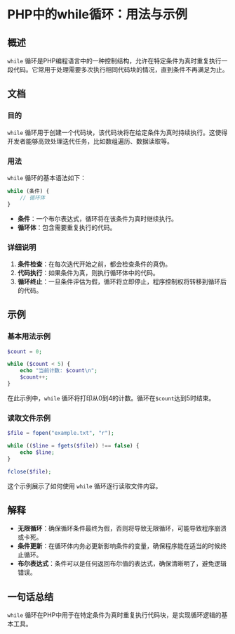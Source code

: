 <!--
Meta Description: # PHP中的while循环：用法与示例 ## 概述 `while` 循环是PHP编程语言中的一种控制结构，允许在特定条件为真时重复执行一段代码。它常用于处理需要多次执行相同代码块的情况，直到条件不再满足为止。 ## 文档 ### 目的 `while` 循环用于创建一个代码块，该代码块将在给定条件为...
Meta Keywords: while, count, php, file, 循环体
-->

# PHP中的while循环：用法与示例

## 概述
`while` 循环是PHP编程语言中的一种控制结构，允许在特定条件为真时重复执行一段代码。它常用于处理需要多次执行相同代码块的情况，直到条件不再满足为止。

## 文档
### 目的
`while` 循环用于创建一个代码块，该代码块将在给定条件为真时持续执行。这使得开发者能够高效处理迭代任务，比如数组遍历、数据读取等。

### 用法
`while` 循环的基本语法如下：
```php
while (条件) {
    // 循环体
}
```
- **条件**：一个布尔表达式，循环将在该条件为真时继续执行。
- **循环体**：包含需要重复执行的代码。

### 详细说明
1. **条件检查**：在每次迭代开始之前，都会检查条件的真伪。
2. **代码执行**：如果条件为真，则执行循环体中的代码。
3. **循环终止**：一旦条件评估为假，循环将立即停止，程序控制权将转移到循环后的代码。

## 示例
### 基本用法示例
```php
$count = 0;

while ($count < 5) {
    echo "当前计数: $count\n";
    $count++;
}
```
在此示例中，`while` 循环将打印从0到4的计数。循环在`$count`达到5时结束。

### 读取文件示例
```php
$file = fopen("example.txt", "r");

while (($line = fgets($file)) !== false) {
    echo $line;
}

fclose($file);
```
这个示例展示了如何使用 `while` 循环逐行读取文件内容。

## 解释
- **无限循环**：确保循环条件最终为假，否则将导致无限循环，可能导致程序崩溃或卡死。
- **条件更新**：在循环体内务必更新影响条件的变量，确保程序能在适当的时候终止循环。
- **布尔表达式**：条件可以是任何返回布尔值的表达式，确保清晰明了，避免逻辑错误。

## 一句话总结
`while` 循环在PHP中用于在特定条件为真时重复执行代码块，是实现循环逻辑的基本工具。
